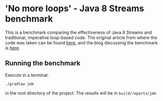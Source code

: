 'No more loops' - Java 8 Streams benchmark
==========================================

This is a benchmark comparing the effectiveness of Java 8 Streams and
traditional, imperative loop-based code. The original article from where the
code was taken can be found [here](http://www.deadcoderising.com/java-8-no-more-loops/),
and the blog discussing the benchmark is [here](http://endoflineblog.com/benchmarking-java8-streams).

Running the benchmark
---------------------

Execute in a terminal:

    ./gradlew jmh

in the root directory of the project. The results will be in `build/reports/jmh`.
